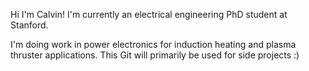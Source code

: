 Hi I'm Calvin! I'm currently an electrical engineering PhD student at Stanford. 

I'm doing work in power electronics for induction heating and plasma thruster applications. This Git will primarily be used for side projects :)

